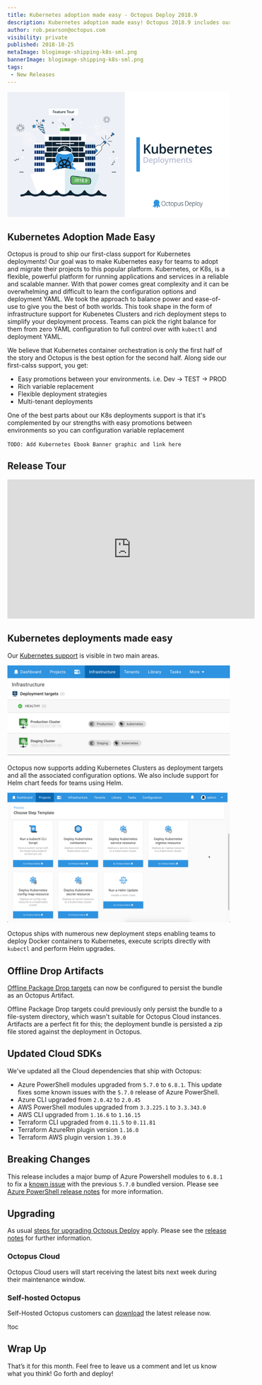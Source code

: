 ```yaml
---
title: Kubernetes adoption made easy - Octopus Deploy 2018.9 
description: Kubernetes adoption made easy! Octopus 2018.9 includes our first-class support for Kubernetes Deployments including infrastructure support for Kubenetes Clusters and rich deployment steps to simplify your deployment process.
author: rob.pearson@octopus.com
visibility: private
published: 2018-10-25
metaImage: blogimage-shipping-k8s-sml.png
bannerImage: blogimage-shipping-k8s-sml.png
tags:
 - New Releases
---
```


![Kubernetes Adoption Made Easy - Octopus Deploy 2018.9 release banner](blogimage-shipping-k8s-sml.png "width=500")

## Kubernetes Adoption Made Easy

Octopus is proud to ship our first-class support for Kubernetes deployments! Our goal was to make Kubernetes easy for teams to adopt and migrate their projects to this popular platform. Kubernetes, or K8s, is a flexible, powerful platform for running applications and services in a reliable and scalable manner. With that power comes great complexity and it can be overwhelming and difficult to learn the configuration options and deployment YAML. We took the approach to balance power and ease-of-use to give you the best of both worlds. This took shape in the form of infrastructure support for Kubenetes Clusters and rich deployment steps to simplify your deployment process. Teams can pick the right balance for them from zero YAML configuration to full control over with `kubectl` and deployment YAML.

We believe that Kubernetes container orchestration is only the first half of the story and Octopus is the best option for the second half. Along side our first-calss support, you get:

* Easy promotions between your environments. i.e. Dev &rarr; TEST &rarr; PROD
* Rich variable replacement
* Flexible deployment strategies
* Multi-tenant deployments

One of the best parts about our K8s deployments support is that it's complemented by our strengths with easy promotions between environments so you can  configuration variable replacement 

`TODO: Add Kubernetes Ebook Banner graphic and link here`

## Release Tour

<iframe width="560" height="315" src="https://www.youtube.com/embed/FZ8U5OuDyOw" frameborder="0" allowfullscreen></iframe>

## Kubernetes deployments made easy

Our [Kubernetes support](https://octopus.com/docs/deployment-examples/kubernetes-deployments) is visible in two main areas. 

![Kubernetes deployment targets](k8s-clusters.png "width=500")

Octopus now supports adding Kubernetes Clusters as deployment targets and all the associated configuration options. We also include support for Helm chart feeds for teams using Helm.

![Kubernetes deployment steps](k8s-steps.png "width=500")

Octopus ships with numerous new deployment steps enabling teams to deploy Docker containers to Kubernetes, execute scripts directly with `kubectl` and perform Helm upgrades.

## Offline Drop Artifacts

[Offline Package Drop targets](https://octopus.com/docs/infrastructure/offline-package-drop) can now be configured to persist the bundle as an Octopus Artifact.

Offline Package Drop targets could previously only persist the bundle to a file-system directory, which wasn't suitable for Octopus Cloud instances. Artifacts are a perfect fit for this; the deployment bundle is persisted a zip file stored against the deployment in Octopus.

## Updated Cloud SDKs

We've updated all the Cloud dependencies that ship with Octopus:

* Azure PowerShell modules upgraded from `5.7.0` to `6.8.1`. This update fixes some known issues with the `5.7.0` release of Azure PowerShell.
* Azure CLI upgraded from `2.0.42` to `2.0.45`
* AWS PowerShell modules upgraded from `3.3.225.1` to `3.3.343.0`
* AWS CLI upgraded from `1.16.6` to `1.16.15`
* Terraform CLI upgraded from `0.11.5` to `0.11.81`
* Terraform AzureRm plugin version `1.16.0`
* Terraform AWS plugin version `1.39.0`

## Breaking Changes

This release includes a major bump of Azure Powershell  modules to `6.8.1` to fix a [known issue](https://github.com/OctopusDeploy/Issues/issues/4574) with the previous `5.7.0` bundled version. Please see [Azure PowerShell release notes](https://docs.microsoft.com/en-us/powershell/azure/release-notes-azureps?view=azurermps-6.11.0) for more information.

## Upgrading

As usual [steps for upgrading Octopus Deploy](https://octopus.com/docs/administration/upgrading) apply. Please see the [release notes](https://octopus.com/downloads/compare?to=2018.9.0) for further information.

### Octopus Cloud

Octopus Cloud users will start receiving the latest bits next week during their maintenance window.

### Self-hosted Octopus

Self-Hosted Octopus customers can [download](https://octopus.com/downloads/2018.9.0) the latest release now.

!toc

## Wrap Up

That’s it for this month. Feel free to leave us a comment and let us know what you think! Go forth and deploy!